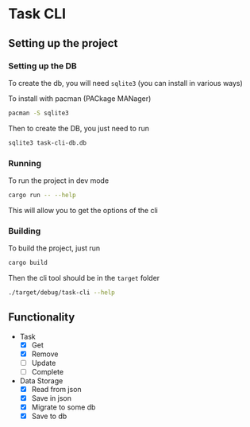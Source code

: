 # Task CLI

## Setting up the project

### Setting up the DB

To create the db, you will need `sqlite3` (you can install in various ways)

To install with pacman (PACkage MANager)
```bash
pacman -S sqlite3
```

Then to create the DB, you just need to run
```bash
sqlite3 task-cli-db.db
```

### Running

To run the project in dev mode

```bash
cargo run -- --help
```

This will allow you to get the options of the cli

### Building

To build the project, just run

```bash
cargo build
```

Then the cli tool should be in the `target` folder

```bash
./target/debug/task-cli --help
```


## Functionality
- Task
    - [x] Get
    - [x] Remove
    - [ ] Update
    - [ ] Complete
- Data Storage
    - [x] Read from json
    - [x] Save in json
    - [x] Migrate to some db
    - [x] Save to db
